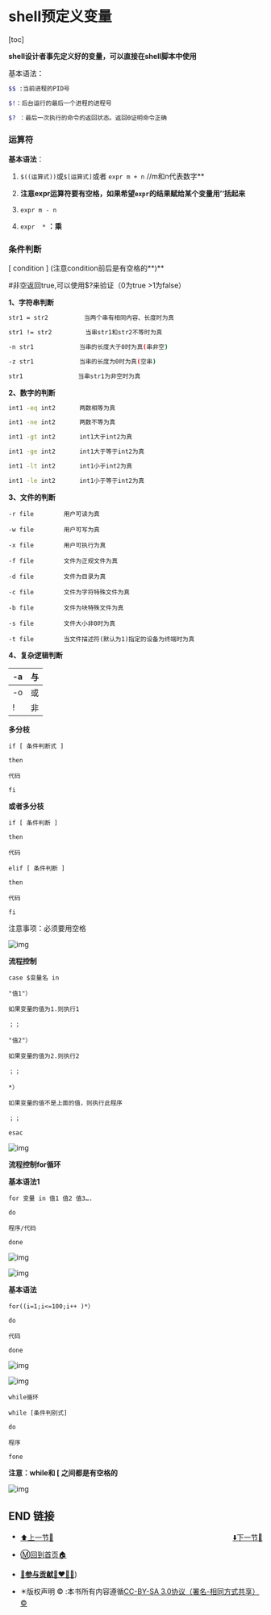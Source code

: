 # shell预定义变量

[toc]

**shell设计者事先定义好的变量，可以直接在shell脚本中使用**

基本语法：

```bash
$$ :当前进程的PID号

$!：后台运行的最后一个进程的进程号

$? ：最后一次执行的命令的返回状态。返回0证明命令正确
```

 

### 运算符

**基本语法**：

1. `$((运算式))`或`$[运算式]`或者 `expr m + n` //m和n代表数字**

2. **注意expr运算符要有空格，如果希望`expr`的结果赋给某个变量用’‘括起来**

3. `expr m - n`

4. `expr  *` **：乘**

 

 

### 条件判断

[ condition ] (注意condition前后是有空格的**)**

\#非空返回true,可以使用$?来验证（0为true >1为false）

**1、字符串判断**

```bash
str1 = str2　　　　　　当两个串有相同内容、长度时为真

str1 != str2　　　　　 当串str1和str2不等时为真

-n str1　　　　　　　 当串的长度大于0时为真(串非空)

-z str1　　　　　　　 当串的长度为0时为真(空串)

str1　　　　　　　　  当串str1为非空时为真
```



**2、数字的判断**

```bash
int1 -eq int2　　　　两数相等为真

int1 -ne int2　　　　两数不等为真

int1 -gt int2　　　　int1大于int2为真

int1 -ge int2　　　　int1大于等于int2为真

int1 -lt int2　　　　int1小于int2为真

int1 -le int2　　　　int1小于等于int2为真
```

 

**3、文件的判断**

```
-r file　　　　　用户可读为真

-w file　　　　　用户可写为真

-x file　　　　　用户可执行为真

-f file　　　　　文件为正规文件为真

-d file　　　　　文件为目录为真

-c file　　　　　文件为字符特殊文件为真

-b file　　　　　文件为块特殊文件为真

-s file　　　　　文件大小非0时为真

-t file　　　　　当文件描述符(默认为1)指定的设备为终端时为真
```

 

**4、复杂逻辑判断**

| -a   | 与   |
| ---- | ---- |
| -o   | 或   |
| !    | 非   |

 

 

**多分枝**

```shell
if [ 条件判断式 ]

then

代码

fi
```

 

**或者多分枝**

```shell
if [ 条件判断 ]

then

代码

elif [ 条件判断 ]

then

代码

fi
```

注意事项：必须要用空格

![img](https://s2.loli.net/2022/03/26/ObrJxS1HBEGohgv.jpg)

 

**流程控制**

```
case $变量名 in

"值1"）

如果变量的值为1.则执行1

；；

"值2"）

如果变量的值为2.则执行2

；；

*）

如果变量的值不是上面的值，则执行此程序

；；

esac
```

![img](https://s2.loli.net/2022/03/26/ZHdF4qpVU1QCMvi.jpg)

 

 

**流程控制for循环**

**基本语法1**

```
for 变量 in 值1 值2 值3….

do

程序/代码

done
```

![img](https://s2.loli.net/2022/03/26/RfcZJxlkAr59TGL.jpg)

![img](https://s2.loli.net/2022/03/26/VUaBzg2b79Q8Lqx.jpg)



**基本语法**

```
for((i=1;i<=100;i++ )*）

do

代码

done
```

 

![img](https://s2.loli.net/2022/03/26/xiEymIVeWvpHCJO.jpg)

 

![img](https://s2.loli.net/2022/03/26/w2kUzHjDxVny5eA.jpg)

```
while循环

while [条件判别式]

do

程序

fone
```

**注意：while和 [ 之间都是有空格的**

![img](https://s2.loli.net/2022/03/26/uQSJ1D9hMoqAyUa.jpg)

 

 

## END 链接
<ul><li><div><a href = '36.md' style='float:left'>⬆️上一节🔗</a><a href = '38.md' style='float: right'>⬇️下一节🔗</a></div></li></ul>

+ [Ⓜ️回到首页🏠](../README.md)

+ [**🫵参与贡献💞❤️‍🔥💖**](https://nsddd.top/archives/contributors))

+ ✴️版权声明 &copy; :本书所有内容遵循[CC-BY-SA 3.0协议（署名-相同方式共享）&copy;](http://zh.wikipedia.org/wiki/Wikipedia:CC-by-sa-3.0协议文本) 

